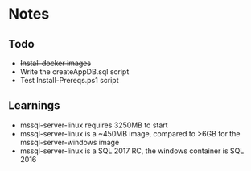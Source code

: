 # Notes #

## Todo ##
- ~~Install docker images~~
- Write the createAppDB.sql script
- Test Install-Prereqs.ps1 script

## Learnings ##
- mssql-server-linux requires 3250MB to start
- mssql-server-linux is a ~450MB image, compared to >6GB for the mssql-server-windows image
- mssql-server-linux is a SQL 2017 RC, the windows container is SQL 2016